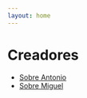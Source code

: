 ```yaml
---
layout: home
---
```


<h1>Creadores</h1>
<ul>
  <li><a href="/creadores/2025-03-19-sobre-antonio/">Sobre Antonio</a></li>
  <li><a href="/creadores/2025-03-18-sobre-miguel/">Sobre Miguel</a></li>
</ul>
